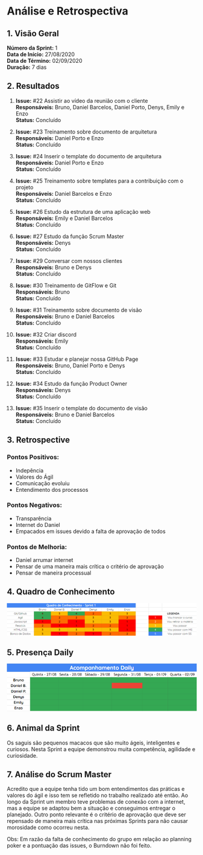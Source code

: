 # Análise e Retrospectiva

## 1. Visão Geral
**Número da Sprint:** 1<br>
**Data de Início:** 27/08/2020<br>
**Data de Término:** 02/09/2020<br>
**Duração:** 7 dias<br>

## 2. Resultados

1. **Issue:** #22 Assistir ao vídeo da reunião com o cliente<br>
**Responsáveis:** Bruno, Daniel Barcelos, Daniel Porto, Denys, Emily e Enzo<br>
**Status:** Concluído<br>

2. **Issue:** #23 Treinamento sobre documento de arquitetura<br>
**Responsáveis:** Daniel Porto e Enzo<br>
**Status:** Concluído<br>

3. **Issue:** #24 Inserir o template do documento de arquitetura<br>
**Responsáveis:** Daniel Porto e Enzo<br>
**Status:** Concluído<br>

4. **Issue:** #25 Treinamento sobre templates para a contribuição com o projeto<br>
**Responsáveis:** Daniel Barcelos e Enzo<br>
**Status:** Concluído<br>

5. **Issue:** #26 Estudo da estrutura de uma aplicação web<br>
**Responsáveis:** Emily e Daniel Barcelos<br>
**Status:** Concluído<br>

6. **Issue:** #27 Estudo da função Scrum Master<br>
**Responsáveis:** Denys<br>
**Status:** Concluído<br>

7. **Issue:** #29 Conversar com nossos clientes<br>
**Responsáveis:** Bruno e Denys<br>
**Status:** Concluído<br>

8. **Issue:** #30 Treinamento de GitFlow e Git<br>
**Responsáveis:** Bruno<br>
**Status:** Concluído<br>

9. **Issue:** #31 Treinamento sobre documento de visão<br>
**Responsáveis:** Bruno e Daniel Barcelos<br>
**Status:** Concluído<br>

10. **Issue:** #32 Criar discord<br>
**Responsáveis:** Emily<br>
**Status:** Concluído<br>

11. **Issue:** #33 Estudar e planejar nossa GitHub Page<br>
**Responsáveis:** Bruno, Daniel Porto e Denys<br>
**Status:** Concluído<br>

12. **Issue:** #34 Estudo da função Product Owner<br>
**Responsáveis:** Denys<br>
**Status:** Concluído<br>

13. **Issue:** #35 Inserir o template do documento de visão<br>
**Responsáveis:** Bruno e Daniel Barcelos<br>
**Status:** Concluído<br>

## 3. Retrospective
### Pontos Positivos:
- Indepência
- Valores do Ágil
- Comunicação evoluiu
- Entendimento dos processos

### Pontos Negativos:
- Transparência
- Internet do Daniel
- Empacados em issues devido a falta de aprovação de todos

### Pontos de Melhoria:
- Daniel arrumar internet
- Pensar de uma maneira mais crítica o critério de aprovação
- Pensar de maneira processual 

## 4. Quadro de Conhecimento

![Quadro de Conhecimentos](../../Imagens/Sprints/Quadro_conhecimento_S1.png)

## 5. Presença  Daily 

![Presença](../../Imagens/Sprints/Daily_Sprint1.png)

## 6. Animal da Sprint
Os saguis são pequenos macacos que são muito ágeis, inteligentes e curiosos. Nesta Sprint a equipe demonstrou muita competência, agilidade e curiosidade.


## 7. Análise do Scrum Master
Acredito que a equipe tenha tido um bom entendimentos das práticas e valores do ágil e isso tem se refletido no trabalho realizado até então. Ao longo da Sprint um membro teve problemas de conexão com a internet, mas a equipe se adaptou bem a situação e conseguimos entregar o planejado. Outro ponto relevante é o critério de aprovação que deve ser repensado de maneira mais crítica nas próximas Sprints para não causar morosidade como ocorreu nesta.

Obs: Em razão da falta de conhecimento do grupo em relação ao planning poker e a pontuação das issues, o Burndown não foi feito.


